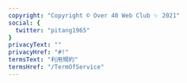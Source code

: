 ```yaml
---
copyright: "Copyright © Over 40 Web Club ✨ 2021"
social: {
  twitter: "pitang1965"
}
privacyText: ""
privacyHref: "#!"
termsText: "利用規約"
termsHref: "/TermOfService"
---
```

